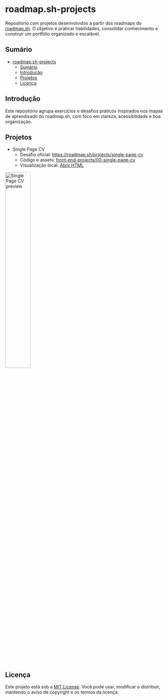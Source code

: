 # roadmap.sh-projects

Repositório com projetos desenvolvidos a partir dos roadmaps do [roadmap.sh](https://roadmap.sh). O objetivo é praticar habilidades, consolidar conhecimento e construir um portfólio organizado e escalável.

## Sumário
- [roadmap.sh-projects](#roadmapsh-projects)
  - [Sumário](#sumário)
  - [Introdução](#introdução)
  - [Projetos](#projetos)
  - [Licença](#licença)

## Introdução
Este repositório agrupa exercícios e desafios práticos inspirados nos mapas de aprendizado do roadmap.sh, com foco em clareza, acessibilidade e boa organização.

## Projetos
- Single Page CV
  - Desafio oficial: https://roadmap.sh/projects/single-page-cv
  - Código e assets: [front-end-projects/00-single-page-cv](front-end-projects/00-single-page-cv/)
  - Visualização local: [Abrir HTML](front-end-projects/00-single-page-cv/00-single-page-cv.html)

<p align="left">
  <a href='./front-end-projects/00-single-page-cv/00-single-page-cv.html'>
    <img width="40%" src="https://i.imgur.com/MX6E6oc.png" alt="Single Page CV preview" />
  </a>
</p>

## Licença
Este projeto está sob a [MIT License](LICENSE). Você pode usar, modificar e distribuir, mantendo o aviso de copyright e os termos da licença.